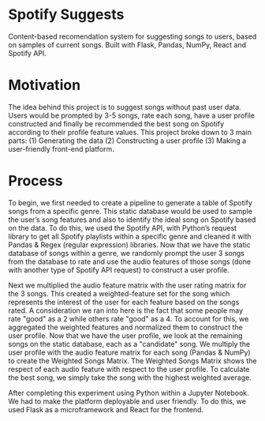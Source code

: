 # Spotify Suggests 
Content-based recomendation system for suggesting songs to users, based on samples of current songs. Built with Flask, Pandas, NumPy, React and Spotify API. 

# Motivation 

The idea behind this project is to suggest songs without past user data. Users would be prompted by 3-5 songs, rate each song, have a user profile constructed and finally be recommended the best song on Spotify according to their profile feature values. This project broke down to 3 main parts: (1) Generating the data (2) Constructing a user profile (3) Making a user-friendly front-end platform. 

# Process
To begin, we first needed to create a pipeline to generate a table of Spotify songs from a specific genre. This static database would be used to sample the user’s song features and also to identify the ideal song on Spotify based on the data. To do this,  we used the Spotify API, with Python’s request library to get all Spotify playlists within a specific genre and cleaned it with Pandas & Regex (regular expression) libraries. Now that we have the static database of songs within a genre, we randomly prompt the user 3 songs from the database to rate and use the audio features of those songs (done with another type of Spotify API request) to construct a user profile. 

Next we multiplied the audio feature matrix with the user rating matrix for the 3 songs. This created a weighted-feature set for the song which represents the interest of the user for each feature based on the songs rated. A consideration we ran into here is the fact that some people may rate "good" as a 2 while others rate "good" as a 4. To account for this, we aggregated the weighted features and normalized them to construct the user profile. Now that we have the user profile, we look at the remaining songs on the static database, each as a "candidate" song. We multiply the user profile with the audio feature matrix for each song (Pandas & NumPy) to create the Weighted Songs Matrix. The Weighted Songs Matrix shows the respect of each audio feature with respect to the user profile. To calculate the best song, we simply take the song with the highest weighted average.

After completing this experiment using Python within a  Jupyter Notebook. We had to make the platform deployable and user friendly. To do this, we used Flask as a microframework and React for the frontend. 

